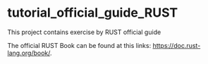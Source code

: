 # tutorial_official_guide_RUST
This project contains exercise by RUST official guide

The official RUST Book can be found at this links: https://doc.rust-lang.org/book/.
